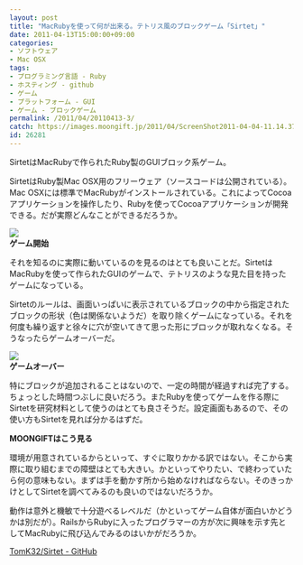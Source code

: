 ```yaml
---
layout: post
title: "MacRubyを使って何が出来る。テトリス風のブロックゲーム「Sirtet」"
date: 2011-04-13T15:00:00+09:00
categories:
- ソフトウェア
- Mac OSX
tags: 
- プログラミング言語 - Ruby
- ホスティング - github
- ゲーム
- プラットフォーム - GUI
- ゲーム - ブロックゲーム
permalink: /2011/04/20110413-3/
catch: https://images.moongift.jp/2011/04/ScreenShot2011-04-04-11.14.37_thumb.png
id: 26281
---
```

SirtetはMacRubyで作られたRuby製のGUIブロック系ゲーム。

  

SirtetはRuby製Mac OSX用のフリーウェア（ソースコードは公開されている）。Mac OSXには標準でMacRubyがインストールされている。これによってCocoaアプリケーションを操作したり、Rubyを使ってCocoaアプリケーションが開発できる。だが実際どんなことができるだろうか。

  

![](https://images.moongift.jp/2011/04/ScreenShot2011-04-04-11.14.04_thumb.png)  
**ゲーム開始**

  

それを知るのに実際に動いているのを見るのはとても良いことだ。SirtetはMacRubyを使って作られたGUIのゲームで、テトリスのような見た目を持ったゲームになっている。

  
<!--more-->  

Sirtetのルールは、画面いっぱいに表示されているブロックの中から指定されたブロックの形状（色は関係ないようだ）を取り除くゲームになっている。それを何度も繰り返すと徐々に穴が空いてきて思った形にブロックが取れなくなる。そうなったらゲームオーバーだ。

  

![](https://images.moongift.jp/2011/04/ScreenShot2011-04-04-11.14.37_thumb.png)  
**ゲームオーバー**

  

特にブロックが追加されることはないので、一定の時間が経過すれば完了する。ちょっとした時間つぶしに良いだろう。またRubyを使ってゲームを作る際にSirtetを研究材料として使うのはとても良さそうだ。設定画面もあるので、その使い方もSirtetを見れば分かるはずだ。

  
  
  

**MOONGIFTはこう見る**

  

環境が用意されているからといって、すぐに取りかかる訳ではない。そこから実際に取り組むまでの障壁はとても大きい。かといってやりたい、で終わっていたら何の意味もない。まずは手を動かす所から始めなければならない。そのきっかけとしてSirtetを調べてみるのも良いのではないだろうか。

  

動作は意外と機敏で十分遊べるレベルだ（かといってゲーム自体が面白いかどうかは別だが）。RailsからRubyに入ったプログラマーの方が次に興味を示す先としてMacRubyに飛び込んでみるのはいかがだろうか。

  

[TomK32/Sirtet - GitHub](https://github.com/TomK32/Sirtet)

